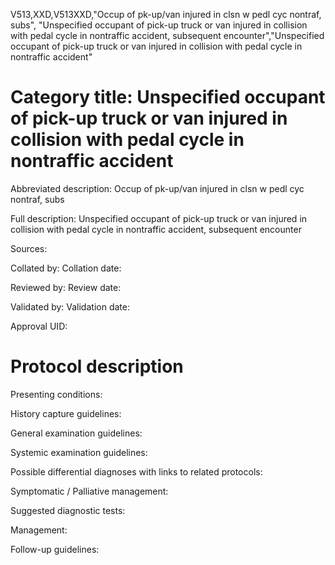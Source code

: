 V513,XXD,V513XXD,"Occup of pk-up/van injured in clsn w pedl cyc nontraf, subs", "Unspecified occupant of pick-up truck or van injured in collision with pedal cycle in nontraffic accident, subsequent encounter","Unspecified occupant of pick-up truck or van injured in collision with pedal cycle in nontraffic accident"
# Category title: Unspecified occupant of pick-up truck or van injured in collision with pedal cycle in nontraffic accident

Abbreviated description: Occup of pk-up/van injured in clsn w pedl cyc nontraf, subs

Full description: Unspecified occupant of pick-up truck or van injured in collision with pedal cycle in nontraffic accident, subsequent encounter

Sources:

Collated by:
Collation date:

Reviewed by:
Review date:

Validated by:
Validation date:

Approval UID:

# Protocol description

Presenting conditions:

History capture guidelines:

General examination guidelines:

Systemic examination guidelines:

Possible differential diagnoses with links to related protocols:

Symptomatic / Palliative management:

Suggested diagnostic tests:

Management:

Follow-up guidelines:
